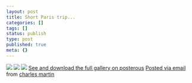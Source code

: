 ```yaml
---
layout: post
title: Short Paris trip...
categories: []
tags: []
status: publish
type: post
published: true
meta: {}
---
```




[![](http://posterous.com/getfile/files.posterous.com/charlesmartin/cAPz6MwYvF9o8VImi2NtVW7pHyBMP78XMILe8oZEn8RifhocgZ5L9nndeStW/photo_1.jpg.scaled.500.jpg)](http://posterous.com/getfile/files.posterous.com/charlesmartin/iuYL7dYMCbw8ssdBVBIMZh3dbHOkJzvVwNiywEBhnm2F3ZFqE30vreYC7FCz/photo_1.jpg.scaled.1000.jpg) 
[![](http://posterous.com/getfile/files.posterous.com/charlesmartin/7IApfJ66gDiwlnDKI6z3HknaflDZj9KLgsC3Oy379faMlxiy0DgUJR751puE/photo_2.jpg.scaled.500.jpg)](http://posterous.com/getfile/files.posterous.com/charlesmartin/gVoD9fRMujOCxV8sZTuph3rPQMbEDRjEf6lbYFTMG6fPr7Ced6DUt0NsPU5A/photo_2.jpg.scaled.1000.jpg) 
[![](http://posterous.com/getfile/files.posterous.com/charlesmartin/1pE7Tybf00iPuBVSZGSfGe9vrjq9XQTGsBckYoc0OUdiuYEiRpfpAg4DoPmv/photo_3.jpg.scaled.500.jpg)](http://posterous.com/getfile/files.posterous.com/charlesmartin/E3boz41T9YP1m9W9enAnT8A8m18Q3pxwvPHAFTQxu4AH0QxihiMzDFZrvq2q/photo_3.jpg.scaled.1000.jpg) 
[See and download the full gallery on posterous](http://charlesmartin.posterous.com/short-paris-trip) 
[Posted via email](http://posterous.com)  from 
[charles martin](http://charlesmartin.posterous.com/short-paris-trip)
